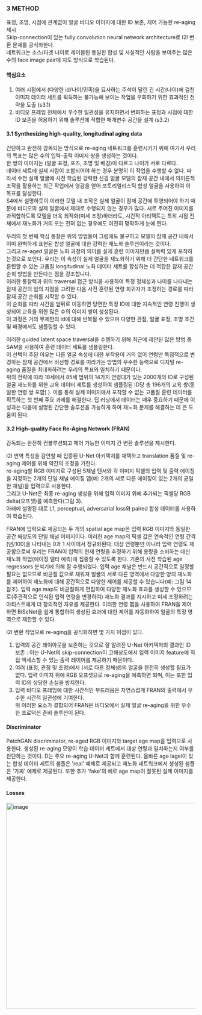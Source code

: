 ### 3 METHOD
표정, 조명, 시점에 관계없이 얼굴 비디오 이미지에 대한 ID 보존, 제어 가능한 re-aging 제시  
Skip-connection이 있는 fully convolution neural network architecture로 I2I 변환 문제를 공식화한다.  
네트워크는 소스/타겟 나이로 레이블된 동일한 합성 및 사실적인 사람을 보여주는 많은 수의 face image pair에 지도 방식으로 학습된다.  

#### 핵심요소
1) 여러 시점에서 (다양한 id/나이/민족)을 묘사하는 주석이 달린 긴 시간(나이)에 걸친 이미지 데이터 세트를 획득하는 불가능해 보이는 작업을 우회하기 위한 효과적인 전략을 도출 (s3.1)  
2) 비디오 프레임 전체에서 우수한 일관성을 유지하면서 변화하는 표정과 시점에 대한 ID 보존을 허용하기 위해 솔루션에 적합한 매개변수 공간을 설계 (s3.2)

#### 3.1 Synthesizing high-quality, longitudinal aging data

간단하고 완전히 감독되는 방식으로 re-aging 네트워크를 훈련시키기 위해 여기서 우리의 목표는 많은 수의 입력-출력 이미지 쌍을 생성하는 것이다.  
한 쌍의 이미지는 (얼굴 표정, 포즈, 조명 및 배경)이 다르고 나이가 서로 다르다.  
데이터 세트에 실제 사람이 포함되어야 하는 경우 분명히 이 작업을 수행할 수 없다. 따라서 수천 실제 얼굴에 사전 학습된 강력한 신경 얼굴 모델의 잠재 공간 내에서 의미론적 조작을 활용하는 최근 작업에서 영감을 얻어 포토리얼리스틱 합성 얼굴을 사용하여 이 목표를 달성한다.  
S4에서 설명하듯이 이러한 모델 내 조작은 실제 얼굴이 잠재 공간에 투영되어야 하기 때문에 비디오의 실제 얼굴에서 제대로 수행되지 않는 경우가 많다. 
새로 주어진 이미지를 과적합하도록 모델을 더욱 최적화(미세 조정)하더라도, 시간적 아티팩트는 특히 시점 전체에서 재노화가 거의 또는 전혀 없는 경우에도 여전히 명확하게 눈에 띈다.  

우리의 첫 번째 핵심 통찰은 위의 방법들이 그럼에도 불구하고 모델의 잠재 공간 내에서 이미 완벽하게 표현된 합성 얼굴에 대한 강력한 재노화 솔루션이라는 것이다.  
그리고 re-aged 얼굴은 노화 과정의 의미를 실제 훈련 이미지만큼 설득력 있게 포착하는것으로 보인다. 우리는 이 속성이 실제 얼굴을 재노화하기 위해 더 간단한 네트워크를 훈련할 수 있는 고품질 longitudinal 노화 데이터 세트를 합성하는 데 적합한 잠재 공간 순회 방법을 만든다는 점을 강조합니다.  
이러한 통찰력과 위의 traversal 접근 방식을 사용하여 특정 정체성과 나이를 나타내는 잠재 공간의 임의 지점을 고려한 다음 사전 훈련된 연령 회귀자가 조정하는 경로를 따라 잠재 공간 순회를 시작할 수 있다.  
이 순회를 따라 시간을 앞뒤로 이동하면 당면한 특정 ID에 대한 지속적인 연령 진행이 생성되어 교육을 위한 많은 수의 이미지 쌍이 생성된다.  
이 과정은 거의 무제한의 id에 대해 반복될 수 있으며 다양한 관점, 얼굴 표정, 조명 조건 및 배경에서도 샘플링할 수 있다.  

이러한 guided latent space traversal을 수행하기 위해 최근에 제안된 많은 방법 중 SAM을 사용하여 훈련 데이터 세트를 샘플링한다.  
이 선택의 주된 이유는 다른 얼굴 속성에 대한 부작용이 거의 없이 연령만 독점적으로 변경하는 잠재 공간에서 비선형 경로를 따라가는 방법의 우수한 능력으로 디지털 re-aging 품질을 최대화하려는 우리의 목표와 일치하기 때문이다.  
위의 전략에 따라 18세에서 85세 범위의 14가지 연령대가 있는 2000개의 ID로 구성된 얼굴 재노화를 위한 교육 데이터 세트를 생성하여 샘플링된 ID당 총 196개의 교육 쌍(동일한 연령 쌍 포함) ). 
이를 통해 실제 이미지에서 포착할 수 없는 고품질 훈련 데이터를 획득하는 첫 번째 주요 과제를 해결한다. 
딥 러닝에서 데이터는 매우 중요하기 때문에 이 성과는 다음에 설명된 간단한 솔루션을 가능하게 하여 재노화 문제를 해결하는 데 큰 도움이 된다.


#### 3.2 High-quality Face Re-Aging Network (FRAN)
감독되는 완전히 컨볼루션되고 제어 가능한 이미지 간 변환 솔루션을 제시한다.  

I2I 번역 특성을 감안할 때 입증된 U-Net 아키텍처를 채택하고 translation 품질 및 re-aging 제어를 위해 약간의 조정을 가한다.  
re-aging할 RGB 이미지로 구성된 5채널 텐서와 각 이미지 픽셀의 입력 및 출력 에이징을 지정하는 2개의 단일 채널 에이징 맵(예: 2개의 서로 다른 에이징이 있는 2개의 균일한 채널)을 입력으로 사용한다.  
그리고 U-Net은 최종 re-aging 생성을 위해 입력 이미지 위에 추가되는 픽셀당 RGB delta(오프셋)를 예측한다(그림 3).  
아래에 설명된 대로 L1, perceptual, adversarial loss와 paired 합성 데이터를 사용하여 학습된다.

FRAN에 입력으로 제공되는 두 개의  spatial age map은 입력 RGB 이미지와 동일한 공간 해상도의 단일 채널 이미지이다. 이러한 age map의 픽셀 값은 연속적인 연령 간격(년/100)을 나타내는 0과 1 사이에서 정규화된다. 대상 연령뿐만 아니라 입력 연령도 제공함으로써 우리는 FRAN이 입력의 현재 연령을 추정하기 위해 용량을 소비하는 대신 재노화 작업(에이징 델타 예측)에 집중할 수 있도록 한다. 기존의 사전 학습된 age regressors 분석기에 의해 잘 수행되었다. 입력 age 채널은 반드시 공간적으로 일정할 필요는 없으므로 비균질 값으로 채워져 얼굴의 서로 다른 영역에서 다양한 양의 재노화를 제어하여 재노화에 대해 공간적으로 다양한 제어를 제공할 수 있습니다(예: 그림 14 참조). 입력 age map도 비균질하게 편집하여 다양한 재노화 효과를 생성할 수 있으므로(주관적으로 인식된 입력 연령을 변경하여) 재노화 결과를 지시하고 미세 조정하려는 아티스트에게 더 창의적인 자유를 제공한다. 이러한 연령 맵을 사용하여 FRAN을 제어하면 BiSeNet을 쉽게 통합하여 생성된 효과에 대한 제어를 자동화하여 얼굴의 특정 영역으로 제한할 수 있다.  

I2I 변환 작업으로 re-aging을 공식화하면 몇 가지 이점이 있다.  
1) 입력의 공간 레이아웃을 보존하는 것으로 잘 알려진 U-Net 아키텍처의 결과인 ID 보존 : 이는 U-Net의 skip-connection이 고해상도에서 입력 이미지 feature에 직접 액세스할 수 있는 출력 레이어를 제공하기 때문이다.  
2) 여러 (표정, 관점 및 조명)에서 (서로 다른 정체성)의 얼굴을 완전히 생성할 필요가 없다. 입력 이미지 위에 RGB 오프셋으로 re-aging을 예측하면 되며, 이는 또한 입력 ID의 상당한 손실을 방지한다.  
3) 입력 비디오 프레임에 대한 시간적인 부드러움은 자연스럽게 FRAN의 출력에서 우수한 시간적 일관성에 기여한다.  
위 이러한 요소가 결합되어 FRAN은 비디오에서 실제 얼굴 re-aging을 위한 우수한 프로덕션 준비 솔루션이 된다.


#### Discriminator
PatchGAN discriminator, re-aged RGB 이미지와 target age map을 입력으로 사용한다. 생성된 re-aging 모양이 학습 데이터 세트에서 대상 연령과 일치하는지 여부를 판단하는 것이다. D는 주요 re-aging U-Net과 함께 훈련된다. 올바른 age lagel이 있는 합성 데이터 세트의 샘플은 'real' 예제로 제공되고 재노화 네트워크에서 생성된 샘플은 '가짜' 예제로 제공된다. 또한 추가 'fake'의 예로 age map이 잘못된 실제 이미지를 제공한다. 

#### Losses
<img width="546" alt="image" src="https://user-images.githubusercontent.com/40943064/209640501-0c7cf57f-8688-4dc1-aed9-2da120c19fc9.png">
